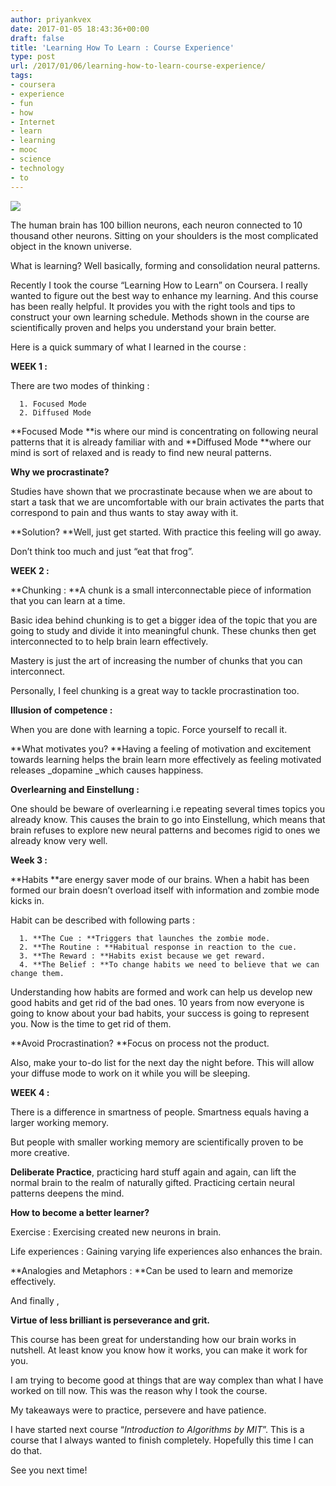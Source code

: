 ```yaml
---
author: priyankvex
date: 2017-01-05 18:43:36+00:00
draft: false
title: 'Learning How To Learn : Course Experience'
type: post
url: /2017/01/06/learning-how-to-learn-course-experience/
tags:
- coursera
- experience
- fun
- how
- Internet
- learn
- learning
- mooc
- science
- technology
- to
---
```








![](https://cdn-images-1.medium.com/max/800/1*Vws0deE7QjQaG4h_F7VFRw.png)









The human brain has 100 billion neurons, each neuron connected to 10 thousand other neurons. Sitting on your shoulders is the most complicated object in the known universe.




What is learning? Well basically, forming and consolidation neural patterns.




Recently I took the course “Learning How to Learn” on Coursera. I really wanted to figure out the best way to enhance my learning. And this course has been really helpful. It provides you with the right tools and tips to construct your own learning schedule. Methods shown in the course are scientifically proven and helps you understand your brain better.




Here is a quick summary of what I learned in the course :




**WEEK 1 :**




There are two modes of thinking :






	  1. Focused Mode
	  2. Diffused Mode



**Focused Mode **is where our mind is concentrating on following neural patterns that it is already familiar with and **Diffused Mode **where our mind is sort of relaxed and is ready to find new neural patterns.




**Why we procrastinate?**




Studies have shown that we procrastinate because when we are about to start a task that we are uncomfortable with our brain activates the parts that correspond to pain and thus wants to stay away with it.




**Solution? **Well, just get started. With practice this feeling will go away.




Don’t think too much and just “eat that frog”.




**WEEK 2 :**




**Chunking : **A chunk is a small interconnectable piece of information that you can learn at a time.




Basic idea behind chunking is to get a bigger idea of the topic that you are going to study and divide it into meaningful chunk. These chunks then get interconnected to to help brain learn effectively.




Mastery is just the art of increasing the number of chunks that you can interconnect.




Personally, I feel chunking is a great way to tackle procrastination too.




**Illusion of competence :**




When you are done with learning a topic. Force yourself to recall it.




**What motivates you? **Having a feeling of motivation and excitement towards learning helps the brain learn more effectively as feeling motivated releases _dopamine _which causes happiness.




**Overlearning and Einstellung :**




One should be beware of overlearning i.e repeating several times topics you already know. This causes the brain to go into Einstellung, which means that brain refuses to explore new neural patterns and becomes rigid to ones we already know very well.




**Week 3 :**




**Habits **are energy saver mode of our brains. When a habit has been formed our brain doesn’t overload itself with information and zombie mode kicks in.




Habit can be described with following parts :






	  1. **The Cue : **Triggers that launches the zombie mode.
	  2. **The Routine : **Habitual response in reaction to the cue.
	  3. **The Reward : **Habits exist because we get reward.
	  4. **The Belief : **To change habits we need to believe that we can change them.



Understanding how habits are formed and work can help us develop new good habits and get rid of the bad ones. 10 years from now everyone is going to know about your bad habits, your success is going to represent you. Now is the time to get rid of them.




**Avoid Procrastination? **Focus on process not the product.




Also, make your to-do list for the next day the night before. This will allow your diffuse mode to work on it while you will be sleeping.




**WEEK 4 :**




There is a difference in smartness of people. Smartness equals having a larger working memory.




But people with smaller working memory are scientifically proven to be more creative.




**Deliberate Practice**, practicing hard stuff again and again, can lift the normal brain to the realm of naturally gifted. Practicing certain neural patterns deepens the mind.




**How to become a better learner?**




Exercise : Exercising created new neurons in brain.




Life experiences : Gaining varying life experiences also enhances the brain.




**Analogies and Metaphors : **Can be used to learn and memorize effectively.




And finally ,




**Virtue of less brilliant is perseverance and grit.**




This course has been great for understanding how our brain works in nutshell. At least know you know how it works, you can make it work for you.




I am trying to become good at things that are way complex than what I have worked on till now. This was the reason why I took the course.




My takeaways were to practice, persevere and have patience.




I have started next course “_Introduction to Algorithms by MIT_”. This is a course that I always wanted to finish completely. Hopefully this time I can do that.




See you next time!
